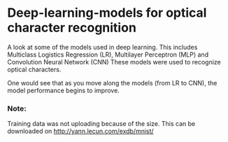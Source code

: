 # Deep-learning-models for optical character recognition

A look at some of the models used in deep learning. This includes Multiclass Logistics Regression (LR), Multilayer Perceptron (MLP) and Convolution Neural Network (CNN)
These models were used to recognize optical characters. 

One would see that as you move along the models (from LR to CNN), the model performance begins to improve.

### Note:
Training data was not uploading because of the size. This can be downloaded on http://yann.lecun.com/exdb/mnist/
